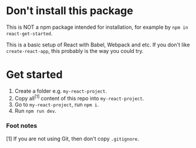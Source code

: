 # Don't install this package

This is NOT a npm package intended for installation, for example by `npm in react-get-started`.

This is a basic setup of React with Babel, Webpack and etc. If you don't like `create-react-app`, this probably is the way you could try.

# Get started

1. Create a folder e.g. `my-react-project`.
2. Copy all<sup>[1]</sup> content of this repo into `my-react-project`. 
3. Go to `my-react-project`, run `npm i`.
4. Run `npm run dev`.

### Foot notes
[1] If you are not using Git, then don't copy `.gitignore`.
